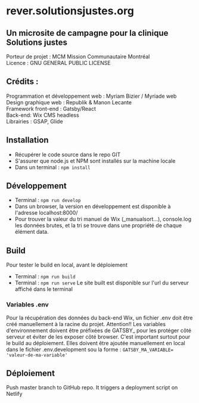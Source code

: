 # rever.solutionsjustes.org
## Un microsite de campagne pour la clinique Solutions justes
Porteur de projet : MCM Mission Communautaire Montréal  
Licence : GNU GENERAL PUBLIC LICENSE

## Crédits :
Programmation et développement  web : Myriam Bizier / Myriade web  
Design graphique web : Republik & Manon Lecante  
Framework front-end : Gatsby/React  
Back-end: Wix CMS headless  
Librairies : GSAP, Glide

## Installation
- Récupérer le code source dans le repo GIT
- S'assurer que node.js et NPM sont installés sur la machine locale
- Dans un terminal : `npm install`

## Développement
- Terminal : `npm run develop`
- Dans un browser, la version en développement est disponible à l'adresse localhost:8000/
- Pour trouver la valeur du tri manuel de Wix (_manualsort...), console.log les données brutes, et la tri se trouve dans une propriété de chaque élément data.  

## Build
Pour tester le build en local, avant le déploiement
- Terminal : `npm run build`
- Terminal : `npm run serve`
Le site built est disponible sur l'url du serveur affiché dans le terminal

### Variables .env
Pour la récupération des données du back-end Wix, un fichier .env doit être créé manuellement à la racine du projet.
Attention!!
Les variables d'environnement doivent être préfixées de GATSBY_ pour les protéger côté serveur et éviter de les exposer côté browser. C'est important surtout pour le build au déploiement. Elles doivent être ajoutée manuellement en local dans le fichier .env.development sou la forme :
`GATSBY_MA_VARIABLE= 'valeur-de-ma-variable'`

## Déploiement
Push master branch to GitHub repo. It triggers a deployment script on Netlify
